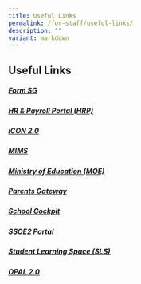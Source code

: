 ```yaml
---
title: Useful Links
permalink: /for-staff/useful-links/
description: ""
variant: markdown
---
```

## **Useful Links**




##### [Form SG](https://form.gov.sg/)


##### [HR & Payroll Portal (HRP)](https://www.hrp.gov.sg/)


##### [iCON 2.0](http://icon.moe.edu.sg/)


##### [MIMS](https://portal.mims.moe.gov.sg/)


##### [Ministry of Education (MOE)](https://www.moe.gov.sg/)


##### [Parents Gateway](https://pg.moe.edu.sg/)


##### [School Cockpit](https://schoolcockpit.moe.gov.sg/)


##### [SSOE2 Portal](https://ssoe2.moe.edu.sg/)


##### [Student Learning Space (SLS)](https://vle.learning.moe.edu.sg/login)


##### [OPAL 2.0](https://idm.opal2.moe.edu.sg/)